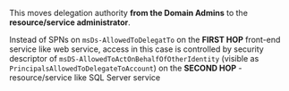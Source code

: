 This moves delegation authority **from the Domain Admins** to the **resource/service administrator**.

Instead of SPNs on `msDs-AllowedToDelegatTo` on the **FIRST HOP**  front-end service like web service, access in this case is controlled by security descriptor of `msDS-AllowedToActOnBehalfOfOtherIdentity` (visible as `PrincipalsAllowedToDelegateToAccount`) on the **SECOND HOP** - resource/service like SQL Server service